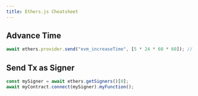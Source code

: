 ```yaml
---
title: Ethers.js Cheatsheet
---
```


## Advance Time

```js
await ethers.provider.send("evm_increaseTime", [5 * 24 * 60 * 60]); // 5 days
```

## Send Tx as Signer

```js
const mySigner = await ethers.getSigners()[0];
await myContract.connect(mySigner).myFunction();
```